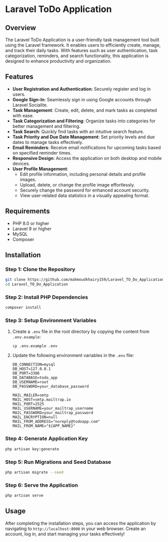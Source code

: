 
# Laravel ToDo Application

## Overview

The Laravel ToDo Application is a user-friendly task management tool built using the Laravel framework. It enables users to efficiently create, manage, and track their daily tasks. With features such as user authentication, task categorization, reminders, and search functionality, this application is designed to enhance productivity and organization.

## Features

- **User Registration and Authentication**: Securely register and log in users.
- **Google Sign-In**: Seamlessly sign in using Google accounts through Laravel Socialite.
- **Task Management**: Create, edit, delete, and mark tasks as completed with ease.
- **Task Categorization and Filtering**: Organize tasks into categories for better management and filtering.
- **Task Search**: Quickly find tasks with an intuitive search feature.
- **Task Priority and Due Date Management**: Set priority levels and due dates to manage tasks effectively.
- **Email Reminders**: Receive email notifications for upcoming tasks based on specified reminder times.
- **Responsive Design**: Access the application on both desktop and mobile devices.
- **User Profile Management**:
  - Edit profile information, including personal details and profile images.
  - Upload, delete, or change the profile image effortlessly.
  - Securely change the password for enhanced account security.
  - View user-related data statistics in a visually appealing format.

## Requirements

- PHP 8.0 or higher
- Laravel 9 or higher
- MySQL
- Composer

## Installation

### Step 1: Clone the Repository

```bash
git clone https://github.com/mahmoudkhairy159/Laravel_TO_Do_Application.git
cd Laravel_TO_Do_Application
```

### Step 2: Install PHP Dependencies

```bash
composer install
```

### Step 3: Setup Environment Variables

1. Create a `.env` file in the root directory by copying the content from `.env.example`:

   ```bash
   cp .env.example .env
   ```

2. Update the following environment variables in the `.env` file:

   ```env
   DB_CONNECTION=mysql
   DB_HOST=127.0.0.1
   DB_PORT=3306
   DB_DATABASE=todo_app
   DB_USERNAME=root
   DB_PASSWORD=your_database_password

   MAIL_MAILER=smtp
   MAIL_HOST=smtp.mailtrap.io
   MAIL_PORT=2525
   MAIL_USERNAME=your_mailtrap_username
   MAIL_PASSWORD=your_mailtrap_password
   MAIL_ENCRYPTION=null
   MAIL_FROM_ADDRESS="noreply@todoapp.com"
   MAIL_FROM_NAME="${APP_NAME}"
   ```

### Step 4: Generate Application Key

```bash
php artisan key:generate
```

### Step 5: Run Migrations and Seed Database

```bash
php artisan migrate --seed
```

### Step 6: Serve the Application

```bash
php artisan serve
```

## Usage

After completing the installation steps, you can access the application by navigating to `http://localhost:8000` in your web browser. Create an account, log in, and start managing your tasks effectively!


